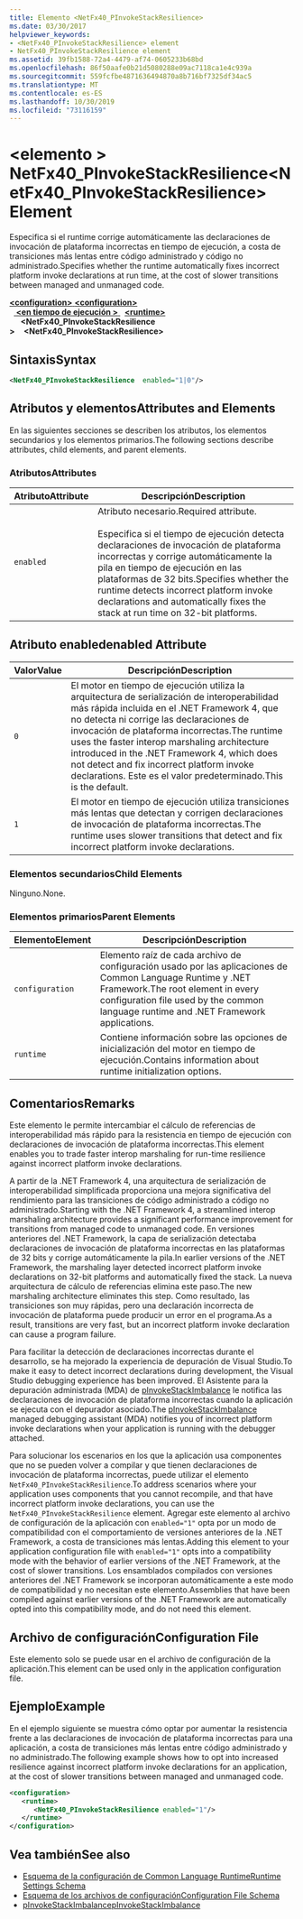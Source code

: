 ```yaml
---
title: Elemento <NetFx40_PInvokeStackResilience>
ms.date: 03/30/2017
helpviewer_keywords:
- <NetFx40_PInvokeStackResilience> element
- NetFx40_PInvokeStackResilience element
ms.assetid: 39fb1588-72a4-4479-af74-0605233b68bd
ms.openlocfilehash: 86f50aafe0b21d5080288e09ac7118ca1e4c939a
ms.sourcegitcommit: 559fcfbe4871636494870a8b716bf7325df34ac5
ms.translationtype: MT
ms.contentlocale: es-ES
ms.lasthandoff: 10/30/2019
ms.locfileid: "73116159"
---
```

# <a name="netfx40_pinvokestackresilience-element"></a><span data-ttu-id="fefb4-102">\<elemento > NetFx40_PInvokeStackResilience</span><span class="sxs-lookup"><span data-stu-id="fefb4-102">\<NetFx40_PInvokeStackResilience> Element</span></span>

<span data-ttu-id="fefb4-103">Especifica si el runtime corrige automáticamente las declaraciones de invocación de plataforma incorrectas en tiempo de ejecución, a costa de transiciones más lentas entre código administrado y código no administrado.</span><span class="sxs-lookup"><span data-stu-id="fefb4-103">Specifies whether the runtime automatically fixes incorrect platform invoke declarations at run time, at the cost of slower transitions between managed and unmanaged code.</span></span>

<span data-ttu-id="fefb4-104">[ **\<configuration>** ](../configuration-element.md)</span><span class="sxs-lookup"><span data-stu-id="fefb4-104">[**\<configuration>**](../configuration-element.md)</span></span>\
<span data-ttu-id="fefb4-105">&nbsp;&nbsp;[ **\<en tiempo de ejecución >** ](runtime-element.md)</span><span class="sxs-lookup"><span data-stu-id="fefb4-105">&nbsp;&nbsp;[**\<runtime>**](runtime-element.md)</span></span>\
<span data-ttu-id="fefb4-106">&nbsp;&nbsp;&nbsp;&nbsp; **\<NetFx40_PInvokeStackResilience >**</span><span class="sxs-lookup"><span data-stu-id="fefb4-106">&nbsp;&nbsp;&nbsp;&nbsp;**\<NetFx40_PInvokeStackResilience>**</span></span>  

## <a name="syntax"></a><span data-ttu-id="fefb4-107">Sintaxis</span><span class="sxs-lookup"><span data-stu-id="fefb4-107">Syntax</span></span>

```xml
<NetFx40_PInvokeStackResilience  enabled="1|0"/>
```

## <a name="attributes-and-elements"></a><span data-ttu-id="fefb4-108">Atributos y elementos</span><span class="sxs-lookup"><span data-stu-id="fefb4-108">Attributes and Elements</span></span>

<span data-ttu-id="fefb4-109">En las siguientes secciones se describen los atributos, los elementos secundarios y los elementos primarios.</span><span class="sxs-lookup"><span data-stu-id="fefb4-109">The following sections describe attributes, child elements, and parent elements.</span></span>

### <a name="attributes"></a><span data-ttu-id="fefb4-110">Atributos</span><span class="sxs-lookup"><span data-stu-id="fefb4-110">Attributes</span></span>

|<span data-ttu-id="fefb4-111">Atributo</span><span class="sxs-lookup"><span data-stu-id="fefb4-111">Attribute</span></span>|<span data-ttu-id="fefb4-112">Descripción</span><span class="sxs-lookup"><span data-stu-id="fefb4-112">Description</span></span>|
|---------------|-----------------|
|`enabled`|<span data-ttu-id="fefb4-113">Atributo necesario.</span><span class="sxs-lookup"><span data-stu-id="fefb4-113">Required attribute.</span></span><br /><br /> <span data-ttu-id="fefb4-114">Especifica si el tiempo de ejecución detecta declaraciones de invocación de plataforma incorrectas y corrige automáticamente la pila en tiempo de ejecución en las plataformas de 32 bits.</span><span class="sxs-lookup"><span data-stu-id="fefb4-114">Specifies whether the runtime detects incorrect platform invoke declarations and automatically fixes the stack at run time on 32-bit platforms.</span></span>|

## <a name="enabled-attribute"></a><span data-ttu-id="fefb4-115">Atributo enabled</span><span class="sxs-lookup"><span data-stu-id="fefb4-115">enabled Attribute</span></span>

|<span data-ttu-id="fefb4-116">Valor</span><span class="sxs-lookup"><span data-stu-id="fefb4-116">Value</span></span>|<span data-ttu-id="fefb4-117">Descripción</span><span class="sxs-lookup"><span data-stu-id="fefb4-117">Description</span></span>|
|-----------|-----------------|
|`0`|<span data-ttu-id="fefb4-118">El motor en tiempo de ejecución utiliza la arquitectura de serialización de interoperabilidad más rápida incluida en el .NET Framework 4, que no detecta ni corrige las declaraciones de invocación de plataforma incorrectas.</span><span class="sxs-lookup"><span data-stu-id="fefb4-118">The runtime uses the faster interop marshaling architecture introduced in the .NET Framework 4, which does not detect and fix incorrect platform invoke declarations.</span></span> <span data-ttu-id="fefb4-119">Este es el valor predeterminado.</span><span class="sxs-lookup"><span data-stu-id="fefb4-119">This is the default.</span></span>|
|`1`|<span data-ttu-id="fefb4-120">El motor en tiempo de ejecución utiliza transiciones más lentas que detectan y corrigen declaraciones de invocación de plataforma incorrectas.</span><span class="sxs-lookup"><span data-stu-id="fefb4-120">The runtime uses slower transitions that detect and fix incorrect platform invoke declarations.</span></span>|

### <a name="child-elements"></a><span data-ttu-id="fefb4-121">Elementos secundarios</span><span class="sxs-lookup"><span data-stu-id="fefb4-121">Child Elements</span></span>

<span data-ttu-id="fefb4-122">Ninguno.</span><span class="sxs-lookup"><span data-stu-id="fefb4-122">None.</span></span>

### <a name="parent-elements"></a><span data-ttu-id="fefb4-123">Elementos primarios</span><span class="sxs-lookup"><span data-stu-id="fefb4-123">Parent Elements</span></span>

|<span data-ttu-id="fefb4-124">Elemento</span><span class="sxs-lookup"><span data-stu-id="fefb4-124">Element</span></span>|<span data-ttu-id="fefb4-125">Descripción</span><span class="sxs-lookup"><span data-stu-id="fefb4-125">Description</span></span>|
|-------------|-----------------|
|`configuration`|<span data-ttu-id="fefb4-126">Elemento raíz de cada archivo de configuración usado por las aplicaciones de Common Language Runtime y .NET Framework.</span><span class="sxs-lookup"><span data-stu-id="fefb4-126">The root element in every configuration file used by the common language runtime and .NET Framework applications.</span></span>|
|`runtime`|<span data-ttu-id="fefb4-127">Contiene información sobre las opciones de inicialización del motor en tiempo de ejecución.</span><span class="sxs-lookup"><span data-stu-id="fefb4-127">Contains information about runtime initialization options.</span></span>|

## <a name="remarks"></a><span data-ttu-id="fefb4-128">Comentarios</span><span class="sxs-lookup"><span data-stu-id="fefb4-128">Remarks</span></span>

<span data-ttu-id="fefb4-129">Este elemento le permite intercambiar el cálculo de referencias de interoperabilidad más rápido para la resistencia en tiempo de ejecución con declaraciones de invocación de plataforma incorrectas.</span><span class="sxs-lookup"><span data-stu-id="fefb4-129">This element enables you to trade faster interop marshaling for run-time resilience against incorrect platform invoke declarations.</span></span>

<span data-ttu-id="fefb4-130">A partir de la .NET Framework 4, una arquitectura de serialización de interoperabilidad simplificada proporciona una mejora significativa del rendimiento para las transiciones de código administrado a código no administrado.</span><span class="sxs-lookup"><span data-stu-id="fefb4-130">Starting with the .NET Framework 4, a streamlined interop marshaling architecture provides a significant performance improvement for transitions from managed code to unmanaged code.</span></span> <span data-ttu-id="fefb4-131">En versiones anteriores del .NET Framework, la capa de serialización detectaba declaraciones de invocación de plataforma incorrectas en las plataformas de 32 bits y corrige automáticamente la pila.</span><span class="sxs-lookup"><span data-stu-id="fefb4-131">In earlier versions of the .NET Framework, the marshaling layer detected incorrect platform invoke declarations on 32-bit platforms and automatically fixed the stack.</span></span> <span data-ttu-id="fefb4-132">La nueva arquitectura de cálculo de referencias elimina este paso.</span><span class="sxs-lookup"><span data-stu-id="fefb4-132">The new marshaling architecture eliminates this step.</span></span> <span data-ttu-id="fefb4-133">Como resultado, las transiciones son muy rápidas, pero una declaración incorrecta de invocación de plataforma puede producir un error en el programa.</span><span class="sxs-lookup"><span data-stu-id="fefb4-133">As a result, transitions are very fast, but an incorrect platform invoke declaration can cause a program failure.</span></span>

<span data-ttu-id="fefb4-134">Para facilitar la detección de declaraciones incorrectas durante el desarrollo, se ha mejorado la experiencia de depuración de Visual Studio.</span><span class="sxs-lookup"><span data-stu-id="fefb4-134">To make it easy to detect incorrect declarations during development, the Visual Studio debugging experience has been improved.</span></span> <span data-ttu-id="fefb4-135">El Asistente para la depuración administrada (MDA) de [pInvokeStackImbalance](../../../debug-trace-profile/pinvokestackimbalance-mda.md) le notifica las declaraciones de invocación de plataforma incorrectas cuando la aplicación se ejecuta con el depurador asociado.</span><span class="sxs-lookup"><span data-stu-id="fefb4-135">The [pInvokeStackImbalance](../../../debug-trace-profile/pinvokestackimbalance-mda.md) managed debugging assistant (MDA) notifies you of incorrect platform invoke declarations when your application is running with the debugger attached.</span></span>

<span data-ttu-id="fefb4-136">Para solucionar los escenarios en los que la aplicación usa componentes que no se pueden volver a compilar y que tienen declaraciones de invocación de plataforma incorrectas, puede utilizar el elemento `NetFx40_PInvokeStackResilience`.</span><span class="sxs-lookup"><span data-stu-id="fefb4-136">To address scenarios where your application uses components that you cannot recompile, and that have incorrect platform invoke declarations, you can use the `NetFx40_PInvokeStackResilience` element.</span></span> <span data-ttu-id="fefb4-137">Agregar este elemento al archivo de configuración de la aplicación con `enabled="1"` opta por un modo de compatibilidad con el comportamiento de versiones anteriores de la .NET Framework, a costa de transiciones más lentas.</span><span class="sxs-lookup"><span data-stu-id="fefb4-137">Adding this element to your application configuration file with `enabled="1"` opts into a compatibility mode with the behavior of earlier versions of the .NET Framework, at the cost of slower transitions.</span></span> <span data-ttu-id="fefb4-138">Los ensamblados compilados con versiones anteriores del .NET Framework se incorporan automáticamente a este modo de compatibilidad y no necesitan este elemento.</span><span class="sxs-lookup"><span data-stu-id="fefb4-138">Assemblies that have been compiled against earlier versions of the .NET Framework are automatically opted into this compatibility mode, and do not need this element.</span></span>

## <a name="configuration-file"></a><span data-ttu-id="fefb4-139">Archivo de configuración</span><span class="sxs-lookup"><span data-stu-id="fefb4-139">Configuration File</span></span>

<span data-ttu-id="fefb4-140">Este elemento solo se puede usar en el archivo de configuración de la aplicación.</span><span class="sxs-lookup"><span data-stu-id="fefb4-140">This element can be used only in the application configuration file.</span></span>

## <a name="example"></a><span data-ttu-id="fefb4-141">Ejemplo</span><span class="sxs-lookup"><span data-stu-id="fefb4-141">Example</span></span>

<span data-ttu-id="fefb4-142">En el ejemplo siguiente se muestra cómo optar por aumentar la resistencia frente a las declaraciones de invocación de plataforma incorrectas para una aplicación, a costa de transiciones más lentas entre código administrado y no administrado.</span><span class="sxs-lookup"><span data-stu-id="fefb4-142">The following example shows how to opt into increased resilience against incorrect platform invoke declarations for an application, at the cost of slower transitions between managed and unmanaged code.</span></span>

```xml
<configuration>
   <runtime>
      <NetFx40_PInvokeStackResilience enabled="1"/>
   </runtime>
</configuration>
```

## <a name="see-also"></a><span data-ttu-id="fefb4-143">Vea también</span><span class="sxs-lookup"><span data-stu-id="fefb4-143">See also</span></span>

- [<span data-ttu-id="fefb4-144">Esquema de la configuración de Common Language Runtime</span><span class="sxs-lookup"><span data-stu-id="fefb4-144">Runtime Settings Schema</span></span>](index.md)
- [<span data-ttu-id="fefb4-145">Esquema de los archivos de configuración</span><span class="sxs-lookup"><span data-stu-id="fefb4-145">Configuration File Schema</span></span>](../index.md)
- [<span data-ttu-id="fefb4-146">pInvokeStackImbalance</span><span class="sxs-lookup"><span data-stu-id="fefb4-146">pInvokeStackImbalance</span></span>](../../../debug-trace-profile/pinvokestackimbalance-mda.md)
